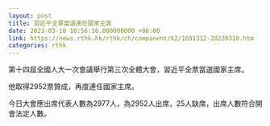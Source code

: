 ```yaml
---
layout: post
title: 習近平全票當選連任國家主席
date: 2023-03-10 10:56:16.000000000 +08:00
link: https://news.rthk.hk/rthk/ch/component/k2/1691312-20230310.htm
categories: rthk
---
```


第十四屆全國人大一次會議舉行第三次全體大會，習近平全票當選國家主席。

他取得2952票贊成，再度連任國家主席。

今日大會應出席代表人數為2977人，為2952人出席，25人缺席，出席人數符合開會法定人數。
